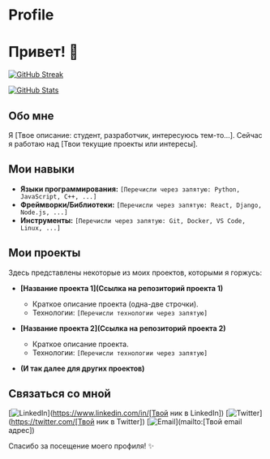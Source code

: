 # Profile
# Привет! 👋 

[![GitHub Streak](https://github-readme-streak-stats.herokuapp.com/?user=YourGitHubUsername)](https://git.io/streak-stats)

[![GitHub Stats](https://github-readme-stats.vercel.app/api?username=YourGitHubUsername&show_icons=true&theme=dark)](https://github.com/anuraghazra/github-readme-stats)
## Обо мне

Я [Твое описание: студент, разработчик, интересуюсь тем-то...].  Сейчас я работаю над [Твои текущие проекты или интересы].

## Мои навыки

*   **Языки программирования:** `[Перечисли через запятую: Python, JavaScript, C++, ...]`
*   **Фреймворки/Библиотеки:** `[Перечисли через запятую: React, Django, Node.js, ...]`
*   **Инструменты:** `[Перечисли через запятую: Git, Docker, VS Code, Linux, ...]`
## Мои проекты

Здесь представлены некоторые из моих проектов, которыми я горжусь:

*   **[Название проекта 1](Ссылка на репозиторий проекта 1)**
    *   Краткое описание проекта (одна-две строчки).
    *   Технологии: `[Перечисли технологии через запятую]`

*   **[Название проекта 2](Ссылка на репозиторий проекта 2)**
    *   Краткое описание проекта.
    *   Технологии: `[Перечисли технологии через запятую]`

*   **(И так далее для других проектов)**
## Связаться со мной

[![LinkedIn](https://img.shields.io/badge/LinkedIn-%230077B5.svg?style=for-the-badge&logo=linkedin&logoColor=white)](https://www.linkedin.com/in/[Твой ник в LinkedIn])
[![Twitter](https://img.shields.io/badge/Twitter-%231DA1F2.svg?style=for-the-badge&logo=twitter&logoColor=white)](https://twitter.com/[Твой ник в Twitter])
[![Email](https://img.shields.io/badge/Email-red?style=for-the-badge&logo=gmail&logoColor=white)](mailto:[Твой email адрес])

Спасибо за посещение моего профиля! ✨
